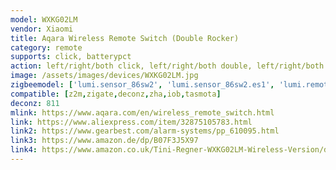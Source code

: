```yaml
---
model: WXKG02LM
vendor: Xiaomi
title: Aqara Wireless Remote Switch (Double Rocker)
category: remote
supports: click, batterypct
action: left/right/both click, left/right/both double, left/right/both long press
image: /assets/images/devices/WXKG02LM.jpg
zigbeemodel: ['lumi.sensor_86sw2', 'lumi.sensor_86sw2.es1', 'lumi.remote.b286acn01']
compatible: [z2m,zigate,deconz,zha,iob,tasmota]
deconz: 811
mlink: https://www.aqara.com/en/wireless_remote_switch.html
link: https://www.aliexpress.com/item/32875105783.html
link2: https://www.gearbest.com/alarm-systems/pp_610095.html
link3: https://www.amazon.de/dp/B07F3J5X97
link4: https://www.amazon.co.uk/Tini-Regner-WXKG02LM-Wireless-Version/dp/B07CQWVGJL
---
```

